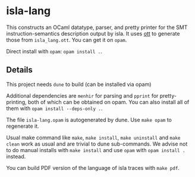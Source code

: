 # isla-lang

This constructs an OCaml datatype, parser, and pretty printer for the SMT
instruction-semantics description output by isla. It uses
[ott](https://github.com/ott-lang/ott) to generate those from `isla_lang.ott`.
You can get it on `opam`.

Direct install with `opam`: `opam install .`.

## Details

This project needs `dune` to build (can be installed via opam)

Additional dependencies are `menhir` for parsing and `pprint` for
pretty-printing, both of which can be obtained on opam. You can also install
all of them with `opam install --deps-only .`.

The file `isla-lang.opam` is autogenerated by dune. Use `make opam` to
regenerate it.

Usual make command like `make`, `make install`, `make uninstall` and `make
clean` work as usual and are trivial to dune sub-commands. We advise not to do
manual installs with `make install` and use `opam` with `opam install .`
instead.

You can build PDF version of the language of isla traces with `make pdf`.
